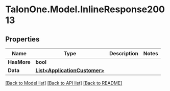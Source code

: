 
# TalonOne.Model.InlineResponse20013

## Properties

Name | Type | Description | Notes
------------ | ------------- | ------------- | -------------
**HasMore** | **bool** |  | 
**Data** | [**List&lt;ApplicationCustomer&gt;**](ApplicationCustomer.md) |  | 

[[Back to Model list]](../README.md#documentation-for-models)
[[Back to API list]](../README.md#documentation-for-api-endpoints)
[[Back to README]](../README.md)

